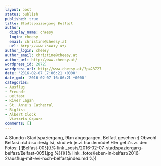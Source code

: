 ```yaml
---
layout: post
status: publish
published: true
title: Stadtspaziergang Belfast
author:
  display_name: cheesy
  login: cheesy
  email: christine@cheesy.at
  url: http://www.cheesy.at/
author_login: cheesy
author_email: christine@cheesy.at
author_url: http://www.cheesy.at/
wordpress_id: 28727
wordpress_url: http://www.cheesy.at/?p=28727
date: '2016-02-07 17:06:21 +0000'
date_gmt: '2016-02-07 16:06:21 +0000'
categories:
- Ausflug
- Freunde
- Belfast
- River Lagan
- St. Anne's Cathedral
- Bigfish
- Albert Clock
- Victoria Square
comments: []
---
```

4 Stunden Stadtspaziergang, 9km abgegangen, Belfast gesehen :) Obwohl Belfast nicht so riesig ist, sind wir jetzt hundemüde!
Hier geht's zu den Fotos:
[![Belfast-005]({% link _posts/2016-02-07-stadtspaziergang-belfast/Belfast-0051.jpg %})]({% link _fotos/leben-in-belfast/2016-2/ausflug-mit-evi-nach-belfast/index.md %})
